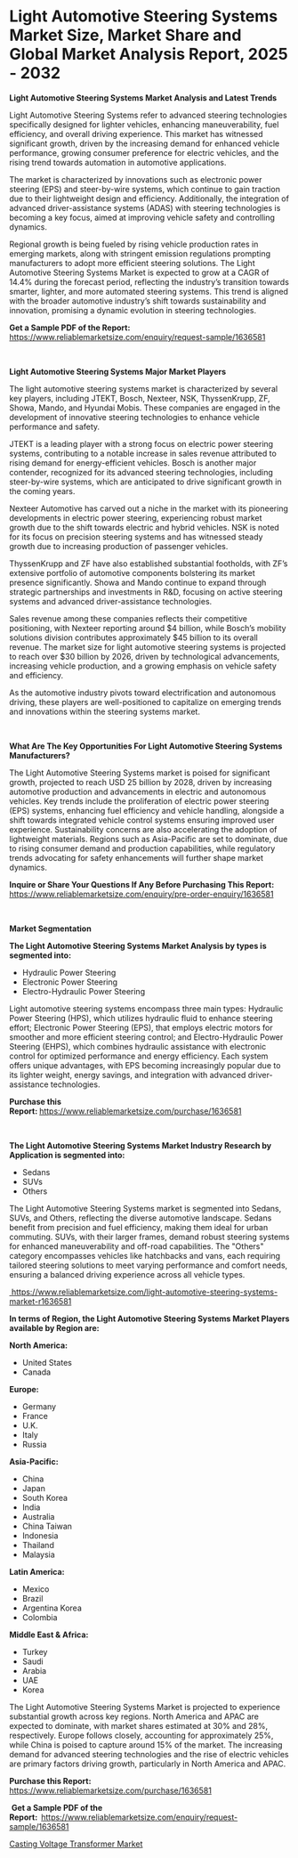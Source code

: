 <p><h1>Light Automotive Steering Systems Market Size, Market Share and Global Market Analysis Report, 2025 - 2032</h1></p><p><strong>Light Automotive Steering Systems Market Analysis and Latest Trends</strong></p>
<p><p>Light Automotive Steering Systems refer to advanced steering technologies specifically designed for lighter vehicles, enhancing maneuverability, fuel efficiency, and overall driving experience. This market has witnessed significant growth, driven by the increasing demand for enhanced vehicle performance, growing consumer preference for electric vehicles, and the rising trend towards automation in automotive applications.</p><p>The market is characterized by innovations such as electronic power steering (EPS) and steer-by-wire systems, which continue to gain traction due to their lightweight design and efficiency. Additionally, the integration of advanced driver-assistance systems (ADAS) with steering technologies is becoming a key focus, aimed at improving vehicle safety and controlling dynamics.</p><p>Regional growth is being fueled by rising vehicle production rates in emerging markets, along with stringent emission regulations prompting manufacturers to adopt more efficient steering solutions. The Light Automotive Steering Systems Market is expected to grow at a CAGR of 14.4% during the forecast period, reflecting the industry’s transition towards smarter, lighter, and more automated steering systems. This trend is aligned with the broader automotive industry’s shift towards sustainability and innovation, promising a dynamic evolution in steering technologies.</p></p>
<p><strong>Get a Sample PDF of the Report:&nbsp;</strong> <a href="https://www.reliablemarketsize.com/enquiry/request-sample/1636581?utm_campaign=3131&utm_medium=2&utm_source=Github&utm_content=ia&utm_term=23032025&utm_id=light-automotive-steering-systems">https://www.reliablemarketsize.com/enquiry/request-sample/1636581</a></p>
<p>&nbsp;</p>
<p><strong>Light Automotive Steering Systems Major Market Players</strong></p>
<p><p>The light automotive steering systems market is characterized by several key players, including JTEKT, Bosch, Nexteer, NSK, ThyssenKrupp, ZF, Showa, Mando, and Hyundai Mobis. These companies are engaged in the development of innovative steering technologies to enhance vehicle performance and safety.</p><p>JTEKT is a leading player with a strong focus on electric power steering systems, contributing to a notable increase in sales revenue attributed to rising demand for energy-efficient vehicles. Bosch is another major contender, recognized for its advanced steering technologies, including steer-by-wire systems, which are anticipated to drive significant growth in the coming years.</p><p>Nexteer Automotive has carved out a niche in the market with its pioneering developments in electric power steering, experiencing robust market growth due to the shift towards electric and hybrid vehicles. NSK is noted for its focus on precision steering systems and has witnessed steady growth due to increasing production of passenger vehicles.</p><p>ThyssenKrupp and ZF have also established substantial footholds, with ZF’s extensive portfolio of automotive components bolstering its market presence significantly. Showa and Mando continue to expand through strategic partnerships and investments in R&D, focusing on active steering systems and advanced driver-assistance technologies.</p><p>Sales revenue among these companies reflects their competitive positioning, with Nexteer reporting around $4 billion, while Bosch’s mobility solutions division contributes approximately $45 billion to its overall revenue. The market size for light automotive steering systems is projected to reach over $30 billion by 2026, driven by technological advancements, increasing vehicle production, and a growing emphasis on vehicle safety and efficiency.</p><p>As the automotive industry pivots toward electrification and autonomous driving, these players are well-positioned to capitalize on emerging trends and innovations within the steering systems market.</p></p>
<p>&nbsp;</p>
<p><strong>What Are The Key Opportunities For Light Automotive Steering Systems Manufacturers?</strong></p>
<p><p>The Light Automotive Steering Systems market is poised for significant growth, projected to reach USD 25 billion by 2028, driven by increasing automotive production and advancements in electric and autonomous vehicles. Key trends include the proliferation of electric power steering (EPS) systems, enhancing fuel efficiency and vehicle handling, alongside a shift towards integrated vehicle control systems ensuring improved user experience. Sustainability concerns are also accelerating the adoption of lightweight materials. Regions such as Asia-Pacific are set to dominate, due to rising consumer demand and production capabilities, while regulatory trends advocating for safety enhancements will further shape market dynamics.</p></p>
<p><strong>Inquire or Share Your Questions If Any Before Purchasing This Report:</strong> <a href="https://www.reliablemarketsize.com/enquiry/pre-order-enquiry/1636581?utm_campaign=3131&utm_medium=2&utm_source=Github&utm_content=ia&utm_term=23032025&utm_id=light-automotive-steering-systems">https://www.reliablemarketsize.com/enquiry/pre-order-enquiry/1636581</a></p>
<p>&nbsp;</p>
<p><strong>Market Segmentation</strong></p>
<p><strong>The Light Automotive Steering Systems Market Analysis by types is segmented into:</strong></p>
<p><ul><li>Hydraulic Power Steering</li><li>Electronic Power Steering</li><li>Electro-Hydraulic Power Steering</li></ul></p>
<p><p>Light automotive steering systems encompass three main types: Hydraulic Power Steering (HPS), which utilizes hydraulic fluid to enhance steering effort; Electronic Power Steering (EPS), that employs electric motors for smoother and more efficient steering control; and Electro-Hydraulic Power Steering (EHPS), which combines hydraulic assistance with electronic control for optimized performance and energy efficiency. Each system offers unique advantages, with EPS becoming increasingly popular due to its lighter weight, energy savings, and integration with advanced driver-assistance technologies.</p></p>
<p><strong>Purchase this Report:&nbsp;</strong><a href="https://www.reliablemarketsize.com/purchase/1636581?utm_campaign=3131&utm_medium=2&utm_source=Github&utm_content=ia&utm_term=23032025&utm_id=light-automotive-steering-systems">https://www.reliablemarketsize.com/purchase/1636581</a></p>
<p>&nbsp;</p>
<p><strong>The Light Automotive Steering Systems Market Industry Research by Application is segmented into:</strong></p>
<p><ul><li>Sedans</li><li>SUVs</li><li>Others</li></ul></p>
<p><p>The Light Automotive Steering Systems market is segmented into Sedans, SUVs, and Others, reflecting the diverse automotive landscape. Sedans benefit from precision and fuel efficiency, making them ideal for urban commuting. SUVs, with their larger frames, demand robust steering systems for enhanced maneuverability and off-road capabilities. The "Others" category encompasses vehicles like hatchbacks and vans, each requiring tailored steering solutions to meet varying performance and comfort needs, ensuring a balanced driving experience across all vehicle types.</p></p>
<p><a href="https://www.reliablemarketsize.com/light-automotive-steering-systems-market-r1636581?utm_campaign=3131&utm_medium=2&utm_source=Github&utm_content=ia&utm_term=23032025&utm_id=light-automotive-steering-systems">&nbsp;https://www.reliablemarketsize.com/light-automotive-steering-systems-market-r1636581</a></p>
<p><strong>In terms of Region, the Light Automotive Steering Systems Market Players available by Region are:</strong></p>
<p>
    <p> <strong> North America: </strong>
        <ul>
            <li>United States</li>
            <li>Canada</li>
        </ul>
        </p> 
    <p> <strong> Europe: </strong>
        <ul>
            <li>Germany</li>
            <li>France</li>
            <li>U.K.</li>
            <li>Italy</li>
            <li>Russia</li>
        </ul>
        </p> 
    <p> <strong> Asia-Pacific: </strong>
        <ul>
            <li>China</li>
            <li>Japan</li>
            <li>South Korea</li>
            <li>India</li>
            <li>Australia</li>
            <li>China Taiwan</li>
            <li>Indonesia</li>
            <li>Thailand</li>
            <li>Malaysia</li>
        </ul>
        </p> 
    <p> <strong> Latin America: </strong>
        <ul>
            <li>Mexico</li>
            <li>Brazil</li>
            <li>Argentina Korea</li>
            <li>Colombia</li>
        </ul>
        </p> 
    <p> <strong> Middle East & Africa: </strong>
        <ul>
            <li>Turkey</li>
            <li>Saudi</li>
            <li>Arabia</li>
            <li>UAE</li>
            <li>Korea</li>
        </ul>
    </p>
    </p>
<p><p>The Light Automotive Steering Systems Market is projected to experience substantial growth across key regions. North America and APAC are expected to dominate, with market shares estimated at 30% and 28%, respectively. Europe follows closely, accounting for approximately 25%, while China is poised to capture around 15% of the market. The increasing demand for advanced steering technologies and the rise of electric vehicles are primary factors driving growth, particularly in North America and APAC.</p></p>
<p><strong>Purchase this Report: </strong><a href="https://www.reliablemarketsize.com/purchase/1636581?utm_campaign=3131&utm_medium=2&utm_source=Github&utm_content=ia&utm_term=23032025&utm_id=light-automotive-steering-systems">https://www.reliablemarketsize.com/purchase/1636581</a></p>
<p>&nbsp;<strong>Get a Sample PDF of the Report:&nbsp;&nbsp;</strong><a href="https://www.reliablemarketsize.com/enquiry/request-sample/1636581?utm_campaign=3131&utm_medium=2&utm_source=Github&utm_content=ia&utm_term=23032025&utm_id=light-automotive-steering-systems">https://www.reliablemarketsize.com/enquiry/request-sample/1636581</a></p>
<p><strong></strong></p>
<p><p><a href="https://github.com/shafriusizi/Market-Research-Report-List-1/blob/main/casting-voltage-transformer-market.md?utm_campaign=3131&utm_medium=2&utm_source=Github&utm_content=ia&utm_term=23032025&utm_id=light-automotive-steering-systems">Casting Voltage Transformer Market</a></p></p>